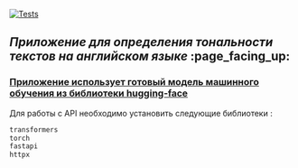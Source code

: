 [![Tests](https://github.com/sozykin/ml_fastapi_tests/actions/workflows/python-app.yml/badge.svg)](https://github.com/Moshwen/Project_MomoWonwon/actions)
<h2><i>Приложение для определения тональности текстов на английском языке</i> :page_facing_up:</h2>
<h3><u>Приложение использует готовый модель машинного обучения из библиотеки hugging-face</u></h3>

<p>Для работы с API необходимо установить следующие библиотеки :</p>

```python
transformers
torch
fastapi
httpx
```
